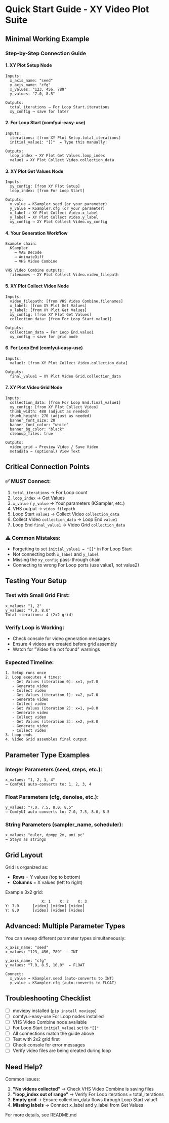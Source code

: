 # Quick Start Guide - XY Video Plot Suite

## Minimal Working Example

### Step-by-Step Connection Guide

#### 1. XY Plot Setup Node
```
Inputs:
  x_axis_name: "seed"
  y_axis_name: "cfg" 
  x_values: "123, 456, 789"
  y_values: "7.0, 8.5"

Outputs:
  total_iterations → For Loop Start.iterations
  xy_config → save for later
```

#### 2. For Loop Start (comfyui-easy-use)
```
Inputs:
  iterations: [from XY Plot Setup.total_iterations]
  initial_value1: "[]"  ← Type this manually!

Outputs:
  loop_index → XY Plot Get Values.loop_index
  value1 → XY Plot Collect Video.collection_data
```

#### 3. XY Plot Get Values Node
```
Inputs:
  xy_config: [from XY Plot Setup]
  loop_index: [from For Loop Start]

Outputs:
  x_value → KSampler.seed (or your parameter)
  y_value → KSampler.cfg (or your parameter)
  x_label → XY Plot Collect Video.x_label
  y_label → XY Plot Collect Video.y_label
  xy_config → XY Plot Collect Video.xy_config
```

#### 4. Your Generation Workflow
```
Example chain:
  KSampler 
    → VAE Decode 
    → AnimateDiff 
    → VHS Video Combine

VHS Video Combine outputs:
  filenames → XY Plot Collect Video.video_filepath
```

#### 5. XY Plot Collect Video Node
```
Inputs:
  video_filepath: [from VHS Video Combine.filenames]
  x_label: [from XY Plot Get Values]
  y_label: [from XY Plot Get Values]
  xy_config: [from XY Plot Get Values]
  collection_data: [from For Loop Start.value1]

Outputs:
  collection_data → For Loop End.value1
  xy_config → save for grid node
```

#### 6. For Loop End (comfyui-easy-use)
```
Inputs:
  value1: [from XY Plot Collect Video.collection_data]

Outputs:
  final_value1 → XY Plot Video Grid.collection_data
```

#### 7. XY Plot Video Grid Node
```
Inputs:
  collection_data: [from For Loop End.final_value1]
  xy_config: [from XY Plot Collect Video]
  thumb_width: 480 (adjust as needed)
  thumb_height: 270 (adjust as needed)
  banner_font_size: 20
  banner_font_color: "white"
  banner_bg_color: "black"
  cleanup_files: true

Outputs:
  video_grid → Preview Video / Save Video
  metadata → (optional) View Text
```

## Critical Connection Points

### ✅ MUST Connect:
1. `total_iterations` → For Loop count
2. `loop_index` → Get Values
3. `x_value` / `y_value` → Your parameters (KSampler, etc.)
4. VHS output → `video_filepath`
5. Loop Start `value1` → Collect Video `collection_data`
6. Collect Video `collection_data` → Loop End `value1`
7. Loop End `final_value1` → Video Grid `collection_data`

### ⚠️ Common Mistakes:
- Forgetting to set `initial_value1 = "[]"` in For Loop Start
- Not connecting both `x_label` and `y_label`
- Missing the `xy_config` pass-through chain
- Connecting to wrong For Loop ports (use value1, not value2)

## Testing Your Setup

### Test with Small Grid First:
```
x_values: "1, 2"
y_values: "7.0, 8.0"
Total iterations: 4 (2x2 grid)
```

### Verify Loop is Working:
- Check console for video generation messages
- Ensure 4 videos are created before grid assembly
- Watch for "Video file not found" warnings

### Expected Timeline:
```
1. Setup runs once
2. Loop executes 4 times:
   - Get Values (iteration 0): x=1, y=7.0
   - Generate video
   - Collect video
   - Get Values (iteration 1): x=2, y=7.0
   - Generate video
   - Collect video
   - Get Values (iteration 2): x=1, y=8.0
   - Generate video
   - Collect video
   - Get Values (iteration 3): x=2, y=8.0
   - Generate video
   - Collect video
3. Loop ends
4. Video Grid assembles final output
```

## Parameter Type Examples

### Integer Parameters (seed, steps, etc.):
```
x_values: "1, 2, 3, 4"
→ ComfyUI auto-converts to: 1, 2, 3, 4
```

### Float Parameters (cfg, denoise, etc.):
```
y_values: "7.0, 7.5, 8.0, 8.5"
→ ComfyUI auto-converts to: 7.0, 7.5, 8.0, 8.5
```

### String Parameters (sampler_name, scheduler):
```
x_values: "euler, dpmpp_2m, uni_pc"
→ Stays as strings
```

## Grid Layout

Grid is organized as:
- **Rows** = Y values (top to bottom)
- **Columns** = X values (left to right)

Example 3x2 grid:
```
                X: 1    X: 2    X: 3
Y: 7.0      [video] [video] [video]
Y: 8.0      [video] [video] [video]
```

## Advanced: Multiple Parameter Types

You can sweep different parameter types simultaneously:

```
x_axis_name: "seed"
x_values: "123, 456, 789"  ← INT

y_axis_name: "cfg"
y_values: "7.0, 8.5, 10.0"  ← FLOAT

Connect:
  x_value → KSampler.seed (auto-converts to INT)
  y_value → KSampler.cfg (auto-converts to FLOAT)
```

## Troubleshooting Checklist

- [ ] moviepy installed (`pip install moviepy`)
- [ ] comfyui-easy-use For Loop nodes installed
- [ ] VHS Video Combine node available
- [ ] For Loop Start `initial_value1` set to `"[]"`
- [ ] All connections match the guide above
- [ ] Test with 2x2 grid first
- [ ] Check console for error messages
- [ ] Verify video files are being created during loop

## Need Help?

Common issues:
1. **"No videos collected"** → Check VHS Video Combine is saving files
2. **"loop_index out of range"** → Verify For Loop iterations = total_iterations
3. **Empty grid** → Ensure collection_data flows through Loop Start value1
4. **Missing labels** → Connect x_label and y_label from Get Values

For more details, see README.md
